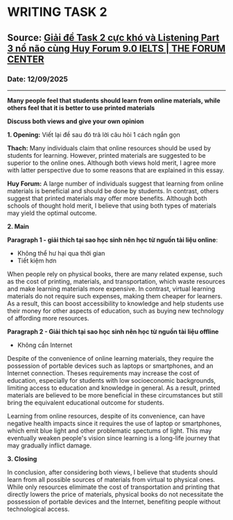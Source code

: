 # WRITING TASK 2

## Source: [Giải đề Task 2 cực khó và Listening Part 3 nổ não cùng Huy Forum 9.0 IELTS | THE FORUM CENTER](https://www.youtube.com/watch?v=GvQb4OoGbAA)

### Date: 12/09/2025
---

**Many people feel that students should learn from online materials, while others feel that it is better to use printed materials**

**Discuss both views and give your own opinion**

**1. Opening:** Viết lại đề sau đó trả lời câu hỏi 1 cách ngắn gọn

**Thach:** Many individuals claim that online resources should be used by students for learning. However, printed materials are suggested to be superior to the online ones. Although both views hold merit, I agree more with latter perspective due to some reasons that are explained in this essay.

**Huy Forum:** A large number of individuals suggest that learning from online materials is beneficial and should be done by students. In contrast, others suggest that printed materials may offer more benefits. Although both schools of thought hold merit, I believe that using both types of materials may yield the optimal outcome.

**2. Main**

**Paragraph 1 - giải thích tại sao học sinh nên học từ nguồn tài liệu online**:

- Không thể hư hại qua thời gian
- Tiết kiệm hơn

When people rely on physical books, there are many related expense, such as the cost of printing, materials, and transportation, which waste resources and make learning materials more expensive. In contrast, virtual learning materials do not require such expenses, making them cheaper for learners. As a result, this can boost accessibility to knowledge and help students use their money for other aspects of education, such as buying new technology of affording more resources.

**Paragraph 2 - Giải thích tại sao học sinh nên học từ nguồn tài liệu offline**

- Không cần Internet

Despite of the convenience of online learning materials, they require the possession of portable devices such as laptops or smartphones, and an Internet connection. Theses requirements may increase the cost of education, especially for students with low socioeconomic backgrounds, limiting access to education and knowledge in general. As a result, printed materials are believed to be more beneficial in these circumstances but still bring the equivalent educational outcome for students.

Learning from online resources, despite of its convenience, can have negative health impacts since it requires the use of laptop or smartphones, which emit blue light and other problematic spectums of light. This may eventually weaken people's vision since learning is a long-life journey that may gradually inflict damage.

**3. Closing**

In conclusion, after considering both views, I believe that students should learn from all possible sources of materials from virtual to physical ones. While only resources elimimate the cost of transportation and printing that directly lowers the price of materials, physical books do not necessitate the possession of portable devices and the Internet, benefiting people without technological access. 
 
